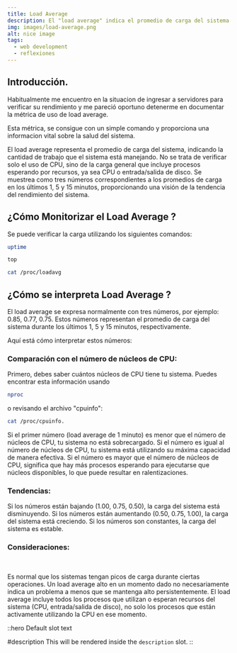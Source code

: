 ```yaml
---
title: Load Average
description: El "load average" indica el promedio de carga del sistema en un periodo dado.
img: images/load-average.png
alt: nice image
tags:
  - web development
  - reflexiones
---
```


## Introducción.

Habitualmente me encuentro en la situacion de ingresar a servidores para verificar su rendimiento y me pareció oportuno detenerme en documentar la métrica de uso de load average.

Esta métrica, se consigue con un simple comando y proporciona una informacion vital sobre la salud del sistema.

El load average representa el promedio de carga del sistema, indicando la cantidad de trabajo que el sistema está manejando.
No se trata de verificar solo el uso de CPU, sino de la carga general que incluye procesos esperando por recursos, ya sea CPU o entrada/salida de disco.
Se muestrea como tres números correspondientes a los promedios de carga en los últimos 1, 5 y 15 minutos, proporcionando una visión de la tendencia del rendimiento del sistema.

## ¿Cómo Monitorizar el Load Average ?

Se puede verificar la carga utilizando los siguientes comandos:

```bash
uptime
```

```bash
top
```

```bash
cat /proc/loadavg
```

## ¿Cómo se interpreta Load Average ?

El load average se expresa normalmente con tres números, por ejemplo: 0.85, 0.77, 0.75. Estos números representan el promedio de carga del sistema durante los últimos 1, 5 y 15 minutos, respectivamente.

Aquí está cómo interpretar estos números:

### Comparación con el número de núcleos de CPU:

Primero, debes saber cuántos núcleos de CPU tiene tu sistema. Puedes encontrar esta información usando 
```bash
nproc
```
 o revisando el archivo "cpuinfo":
```bash
cat /proc/cpuinfo.
```
Si el primer número (load average de 1 minuto) es menor que el número de núcleos de CPU, tu sistema no está sobrecargado.
Si el número es igual al número de núcleos de CPU, tu sistema está utilizando su máxima capacidad de manera efectiva.
Si el número es mayor que el número de núcleos de CPU, significa que hay más procesos esperando para ejecutarse que núcleos disponibles, lo que puede resultar en ralentizaciones.


### Tendencias:


Si los números están bajando (1.00, 0.75, 0.50), la carga del sistema está disminuyendo.
Si los números están aumentando (0.50, 0.75, 1.00), la carga del sistema está creciendo.
Si los números son constantes, la carga del sistema es estable.


### Consideraciones:
<br>
 
Es normal que los sistemas tengan picos de carga durante ciertas operaciones. Un load average alto en un momento dado no necesariamente indica un problema a menos que se mantenga alto persistentemente.
El load average incluye todos los procesos que utilizan o esperan recursos del sistema (CPU, entrada/salida de disco), no solo los procesos que están activamente utilizando la CPU en ese momento.



::hero
Default slot text

#description
This will be rendered inside the `description` slot.
::
